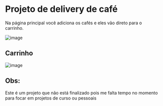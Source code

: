 # Projeto de delivery de café
Na página principal você adiciona os cafés e eles vão direto para o carrinho.

![image](https://github.com/user-attachments/assets/f83ebdd3-579c-4f75-9eba-232fc8575d4a)

## Carrinho

![image](https://github.com/user-attachments/assets/21105dc1-41cf-4d9c-afc1-2ec59223c3ad)

## Obs:
Este é um projeto que não está finalizado pois me falta tempo no momento para focar em projetos de curso ou pessoais
